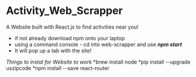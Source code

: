 # Activity_Web_Scrapper
A Website built with React.js to find activities near you!

* if not already download npm onto your laptop
* using a command console - cd into web-scrapper and use ***npm start***
* It will pop up a tab with the site!

*Things to instal for Website to work*
*brew install node
*pip install --upgrade uszipcode
*npm install --save react-router
